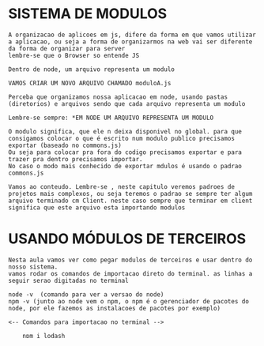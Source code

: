 # SISTEMA DE MODULOS

    A organizacao de aplicoes em js, difere da forma em que vamos utilizar a aplicacao, ou seja a forma de organizarmos na web vai ser diferente da forma de organizar para server
    lembre-se que o Browser so entende JS

    Dentro de node, um arquivo representa um modulo

    VAMOS CRIAR UM NOVO ARQUIVO CHAMADO moduloA.js

    Perceba que organizamos nossa aplicacao em node, usando pastas (diretorios) e arquivos sendo que cada arquivo representa um modulo

    Lembre-se sempre: *EM NODE UM ARQUIVO REPRESENTA UM MODULO

    O modulo significa, que ele n deixa disponivel no global. para que consigamos colocar o que é escrito num modulo publico precisamos exportar (baseado no commons.js)
    Ou seja para colocar pra fora do codigo precisamos exportar e para trazer pra dentro precisamos importar.
    No caso o modo mais conhecido de exportar mdulos é usando o padrao commons.js

    Vamos ao conteudo. Lembre-se , neste capitulo veremos padroes de projetos mais complexos, ou seja teremos o padrao se sempre ter algum arquivo terminado cm Client. neste caso sempre que terminar em client significa que este arquivo esta importando modulos

# USANDO MÓDULOS DE TERCEIROS

    Nesta aula vamos ver como pegar modulos de terceiros e usar dentro do nosso sistema.
    vamos rodar os comandos de importacao direto do terminal. as linhas a seguir serao digitadas no terminal

    node -v  (comando para ver a versao do node)
    npm -v (junto ao node vem o npm, o npm é o gerenciador de pacotes do node, por ele fazemos as instalacoes de pacotes por exemplo)

    <-- Comandos para importacao no terminal -->
        
        npm i lodash 

    <-- Perceba que ao rodarmos o comando de instalacao de pacotes citado acima, apareceram duas areas novas dentro do diretorio de conteudo das aulas de node, no caso o node_modules e dentro dele veremos que esta instalado apenas o lodash e suas dependencias (NUNCA MANDE O NODE_MODULES PARA O REPOSITORIO NO GITHUB USE O GITIGNORE) -->

    <-- Beleza! acabamos de instalar o lodash e a pasta node_modules foi criada!  agora vamos criar o novo arquivo chamado usndoModulosTerceiros.js (vamos pra lá!) -->

# SISTEMA DE MÓDULOS: REQUIRE

    Ainda falando sobre o sistema de modulos de node, vamos focar em Require. vamos criar duas pastas dentro do diretorio node vamos ate la...
    Perceba que cada pasta é um diretorio 

# SISTEMA DE MÓDULOS: EXPORT

    Agora vamos ver algumas observacoes sobre o modulo export. vamos ao arquivo exportar.js...
    Perceba que tudo que é exportado a partir de um modulo é o module.exports. usar apenas exports ou this é apenas uma forma de referenciar o objeto apontado por module.exportes...

# ARQUIVO package.json

    Nesta aula vamos ver o arquivo descritor de porjeos em node, o chamado package.json
    vamos criar dentro da pasta node uma nova pasta, simbolizando um novo projeto. 
    vamos acessar o terminal e ir pra dentro da pasta criada

    existe um comando chamado npm init, este comando habilita um wizard para definicao do projeto

    usando o npm init, temos varias perguntas a serem respondidas sobre a estrutura do projeto.

    usando o npm init -y, ele responde todas as perguntas e cria o arquivo de projeto automaticamente!
 
    Ainda dentro do terminal, podemos instalar dependecias de terceiros, usando o npm i <nome da dependencia> (Obs a pasta node_modules vai ser criada no diretorio em que vc roda o comando npm i)

        NESTE PONTO ENTENDEMOS PARA QUE SERVE O package.json.. ELE SERVE LITERALMENTE PARA DESCREVER SEU PROJETO, OU SEJA, QUAIS AS DEPENDENCIAS QUE PRECISAM SER BAIXADAS E COMO FUNCIONA!

    vamos agora ver como instalar uma nova dependencia e salvar no package...

        npm i --save  //o save salva dentro do package

            vamos iniciar instalando o axios (observe o aarquivo package.json, veja que o axios vai aparecer descrito, tal como a sua versao!)

            "dependencies": {
                "axios": "^0.21.1"
            } 
                    //perceba que existe um caractere antes da versao (^) isso quer dizer que ele vai atualizar a versao do meio! Perceba que a versao é separada em 3 blocos, 0 . 21 . 1, no caso o numero do meio podera ser atualizado quando o simbolo (^) estiver presente na frente da dependencia.

                    //Tambem podera acontecer casos em que antes da versao tera o simbolo (~) que quer dizer aproximacao, isso quer dizer que vc pode pegar apenas versoes onde o fix (ultimo numero) podera ser atualizado...

                    //Deixando apenas a versao, sem nenhum simbolo dizemos que queremos apenas aquela determinada versao...

                        podemos tambem baixar uma  vesao fixa em modo de teste usando o comando...

                            npm install --save-dev axios@0.17.1 -E (neste caso estalariamos o axios em modo de desenvolvimento e perceba que quando executarmos ele criaria um novo campo chamado devdependencies)

        OBS - PERCEBA QUE DENTRO DE funcionarios FOI CRIDA TBM UM ARQUIVO CHAMADO package-lock.json ESSE ARQUIVO TORNA AS DEPENDENCIAS MAIS SEGURAS, POIS ELE NAO DEIXA QUE BAIXEMOS DEPENDENCIAS DE OUTRAS VERSOES, ESSE ARQUIVO DEVE IR PRO GIT. NO CASO ELE SO VAI DEIXAR BAIXAR AS VERSOES QUE TESTAMOS EM NOSSAS MAQUINAS!


    a pasta vai ser chaamda de funcionarios... vamos ate la!